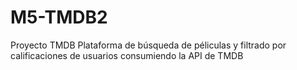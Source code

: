 # M5-TMDB2
Proyecto TMDB Plataforma de búsqueda de péliculas y filtrado por calificaciones de usuarios consumiendo la API de TMDB
